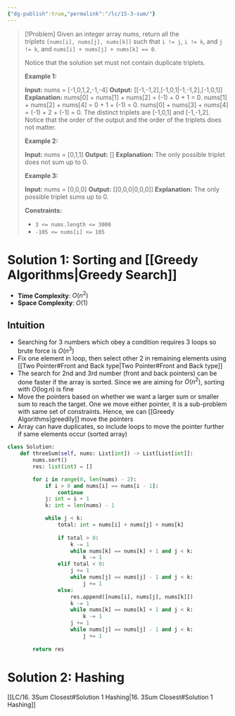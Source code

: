 ```yaml
---
{"dg-publish":true,"permalink":"/lc/15-3-sum/"}
---
```


> [!Problem]
> Given an integer array nums, return all the triplets `[nums[i], nums[j], nums[k]]` such that `i != j`, `i != k`, and `j != k`, and `nums[i] + nums[j] + nums[k] == 0`.
> 
> Notice that the solution set must not contain duplicate triplets.
> 
> **Example 1:**
> 
> **Input:** nums = [-1,0,1,2,-1,-4]
> **Output:** [[-1,-1,2],[-1,0,1\|-1,-1,2],[-1,0,1]]
> **Explanation:** 
> nums[0] + nums[1] + nums[2] = (-1) + 0 + 1 = 0.
> nums[1] + nums[2] + nums[4] = 0 + 1 + (-1) = 0.
> nums[0] + nums[3] + nums[4] = (-1) + 2 + (-1) = 0.
> The distinct triplets are [-1,0,1] and [-1,-1,2].
> Notice that the order of the output and the order of the triplets does not matter.
> 
> **Example 2:**
> 
> **Input:** nums = [0,1,1]
> **Output:** []
> **Explanation:** The only possible triplet does not sum up to 0.
> 
> **Example 3:**
> 
> **Input:** nums = [0,0,0]
> **Output:** [[0,0,0\|0,0,0]]
> **Explanation:** The only possible triplet sums up to 0.
> 
> **Constraints:**
> 
> - `3 <= nums.length <= 3000`
> - `-105 <= nums[i] <= 105`

# Solution 1: Sorting and [[Greedy Algorithms\|Greedy Search]]
- **Time Complexity**: $O(n^2)$
- **Space Complexity**: $O(1)$

## Intuition
- Searching for 3 numbers which obey a condition requires 3 loops so brute force is $O(n^3$)
- Fix one element in loop, then select other 2 in remaining elements using [[Two Pointer#Front and Back type\|Two Pointer#Front and Back type]]
- The search for 2nd and 3rd number (front and back pointers) can be done faster if the array is sorted. Since we are aiming for $O(n^2)$, sorting with $O(\log{n})$ is fine
- Move the pointers based on whether we want a larger sum or smaller sum to reach the target. One we move either pointer, it is a sub-problem with same set of constraints. Hence, we can [[Greedy Algorithms\|greedily]] move the pointers
- Array can have duplicates, so include loops to move the pointer further if same elements occur (sorted array)

```python
class Solution:
    def threeSum(self, nums: List[int]) -> List[List[int]]:
        nums.sort()
        res: list(int) = []

        for i in range(0, len(nums) - 2):
            if i > 0 and nums[i] == nums[i - 1]:
                continue
            j: int = i + 1
            k: int = len(nums) - 1

            while j < k:
                total: int = nums[i] + nums[j] + nums[k]
                
                if total > 0:
                    k -= 1
                    while nums[k] == nums[k] + 1 and j < k:
                        k -= 1
                elif total < 0:
                    j += 1
                    while nums[j] == nums[j] - 1 and j < k:
                        j += 1
                else:
                    res.append([nums[i], nums[j], nums[k]])
                    k -= 1
                    while nums[k] == nums[k] + 1 and j < k:
                        k -= 1
                    j += 1
                    while nums[j] == nums[j] - 1 and j < k:
                        j += 1
        
        return res
```

# Solution 2: Hashing
[[LC/16. 3Sum Closest#Solution 1 Hashing\|16. 3Sum Closest#Solution 1 Hashing]]